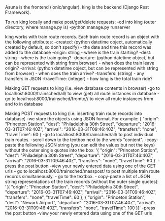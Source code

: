 Asuna is the frontend (ionic/angular).
king is the backend (Django Rest Framework).

To run king locally and make post/get/delete requests:
	-cd into king (outer directory, where manage.py is)
	-python manage.py runserver
	
king works with train route records. Each train route record is an object with the following attributes:
	-created: (python datetime object, automatically created by default, so don't specify) 
		- the date and time this record was added to the database
	-origin: string
		- where is the train starting?
	-dest: string
		- where is the train going?
	-departure: (python datetime object, but can be represented with string from browser)
		- when does the train leave origin?
	-arrival: (python datetime object, but can be represented with string from browser)
		- when does the train arrive?
	-transfers: (string)
		- any transfers in JSON
	-travelTime: (integer)
		- how long is the total train ride?

Making GET requests to king (i.e. view database contents in browser)
	-go to localhost:8000/trainsched/all/ to view (get) all route instances in database
	-go to localhost:8000/trainsched/fromto/<origin>/<dest> to view all route instances from <origin> and to <dest> in database

Making POST requests to king (i.e. inserting train route records into database)
	-we store the objects using JSON format. For example:
		{
	        "origin": "Princeton Station",
	        "dest": "Philadelphia 30th Street",
	        "departure": "2016-03-31T07:46:40Z",
	        "arrival": "2016-03-31T09:46:40Z",
	        "transfers": "none",
	        "travelTime": 60
   		}
   	-go to localhost:8000/trainsched/all/ to post individual train routes. 
   		-scroll down to the textbox next to the words "content". 
   		-copy-paste the following JSON string (you can edit the values but not the keys) without the outer single quotes into the box:
	   		'{
		        "origin": "Princeton Station",
		        "dest": "Philadelphia 30th Street",
		        "departure": "2016-03-31T07:46:40Z",
		        "arrival": "2016-03-31T09:46:40Z",
		        "transfers": "none",
		        "travelTime": 60
	   		}'
	   	-press the post button
	   	-view your newly entered data using one of the GET urls
	- go to localhost:8000/trainsched/masspost/ to post multiple train route records simultaneously.
		- go to the textbox. 
		- copy-paste a list of JSON string representations of the train records (without the outer single quotes):
			'[{
		        "origin": "Princeton Station",
		        "dest": "Philadelphia 30th Street",
		        "departure": "2016-03-31T07:46:40Z",
		        "arrival": "2016-03-31T09:46:40Z",
		        "transfers": "none",
		        "travelTime": 60
	   		},
	   		{
		        "origin": "Princeton Station",
		        "dest": "Newark Airport",
		        "departure": "2016-03-31T07:46:40Z",
		        "arrival": "2016-03-31T09:46:40Z",
		        "transfers": "none",
		        "travelTime": 100
	   		}]'
	   	-press the post button
	   	-view your newly entered data using one of the GET urls


